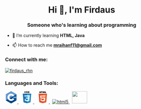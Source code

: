 <h1 align="center">Hi 👋, I'm Firdaus</h1>
<h3 align="center">Someone who's learning about programming</h3>

- 🌱 I’m currently learning **HTML, Java**

- 📫 How to reach me **mraihanf11@gmail.com**

<h3 align="left">Connect with me:</h3>
<p align="left">
<a href="https://instagram.com/firdaus_rhn" target="blank"><img align="center" src="https://raw.githubusercontent.com/rahuldkjain/github-profile-readme-generator/master/src/images/icons/Social/instagram.svg" alt="firdaus_rhn" height="30" width="40" /></a>
</p>

<h3 align="left">Languages and Tools:</h3>
<p align="left"> 
<a href="https://www.w3schools.com/cpp/" target="_blank" rel="noreferrer"> <img src="https://raw.githubusercontent.com/devicons/devicon/master/icons/cplusplus/cplusplus-original.svg" alt="cplusplus" width="40" height="40"/> </a> &nbsp
<a href="https://www.w3schools.com/css/" target="_blank" rel="noreferrer"> <img src="https://raw.githubusercontent.com/devicons/devicon/master/icons/css3/css3-original-wordmark.svg" alt="css3" width="40" height="40"/> </a> &nbsp
<a href="https://www.w3.org/html/" target="_blank" rel="noreferrer"> <img src="https://raw.githubusercontent.com/devicons/devicon/master/icons/html5/html5-original-wordmark.svg" alt="html5" width="40" height="40"/> </a> &nbsp
<a href="https://www.w3.org/html/" target="_blank" rel="noreferrer"> <img src="https://raw.githubusercontent.com/jmnote/z-icons/master/svg/java.svg" alt="html5" width="40" height="40"/> </a> &nbsp
<a href="https://www.w3schools.com/MySQL/html/"> <img src="https://github.com/bwks/vendor-icons-svg/blob/master/mysql-logo.svg" width="50" height="40"></a> &nbsp
</p>


<!---
RFirdaus21/RFirdaus21 is a ✨ special ✨ repository because its `README.md` (this file) appears on your GitHub profile.
You can click the Preview link to take a look at your changes.
--->
